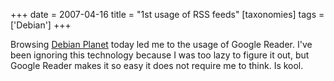 +++
date = 2007-04-16
title = "1st usage of RSS feeds"
[taxonomies]
tags = ['Debian']
+++

Browsing [Debian Planet] today led me to the usage of Google Reader.
I've been ignoring this technology because I was too lazy to figure it
out, but Google Reader makes it so easy it does not require me to think.
Is kool.

  [Debian Planet]: http://planet.debian.org
